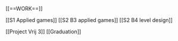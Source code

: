 [[==WORK==]]

[[S1 Applied games]]
[[S2 B3 applied games]]
[[S2 B4 level design]]

[[Project Vrij 3]]
[[Graduation]]
